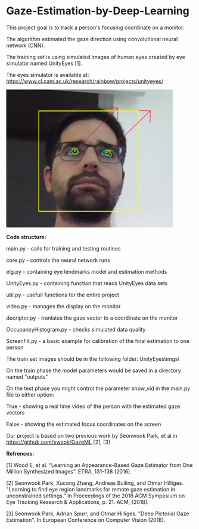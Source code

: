 # Gaze-Estimation-by-Deep-Learning

This project goal is to track a person's focusing coordinate on a monitor.

The algorithm estimated the gaze direction using convolutional neural network (CNN).

The training set is using simulated images of human eyes created by eye simulator named UnityEyes [1].

The eyes simulator is available at: https://www.cl.cam.ac.uk/research/rainbow/projects/unityeyes/

![GazeEstimation](/GazeEstimation.png)

**Code structure:**

  main.py - calls for training and testing routines
  
  core.py - controls the neural network runs
  
  elg.py - containing eye lendmarks model and estimation methods
  
  UnityEyes.py - containing function that reads UnityEyes data sets
  
  util.py - usefull functions for the entire project
  
  video.py - manages the display on the monitor
  
  decriptor.py - tranlates the gaze vector to a coordinate on the monitor
  
  OccupancyHistogram.py - checks simulated data quality
  
  ScreenFit.py - a basic example for calibration of the final estimation to one person
  

The train set images should be in the following folder: UnityEyes\imgs\

On the train phase the model parameters would be saved in a directory named "outputs" 

On the test phase you might control the parameter show_vid in the main.py file to either option:

  True - showing a real time video of the person with the estimated gaze vectors
  
  False - showing the estimated focus coordinates on the screen

Our project is based on two previous work by Seonwook Park, et al in https://github.com/swook/GazeML [2], [3]

**Refrences:**

[1] Wood E, et al. “Learning an Appearance-Based Gaze Estimator from One Million Synthesized
Images”. ETRA, 131-138 (2016).

[2] Seonwook Park, Xucong Zhang, Andreas Bulling, and Otmar Hilliges. "Learning to find eye region landmarks for remote gaze estimation in unconstrained settings." In Proceedings of the 2018 ACM Symposium on Eye Tracking Research & Applications, p. 21. ACM, (2018).

[3] Seonwook Park, Adrian Spurr, and Otmar Hilliges. "Deep Pictorial Gaze Estimation". In European Conference on Computer Vision (2018).
